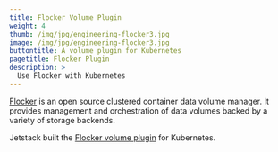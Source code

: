 ```yaml
---
title: Flocker Volume Plugin
weight: 4
thumb: /img/jpg/engineering-flocker3.jpg
image: /img/jpg/engineering-flocker3.jpg
buttontitle: A volume plugin for Kubernetes
pagetitle: Flocker Plugin
description: >
  Use Flocker with Kubernetes
---
```


[Flocker](https://clusterhq.com/flocker/introduction/) is an open source clustered container data volume manager. It provides management and orchestration of data volumes backed by a variety of storage backends.

Jetstack built the [Flocker volume plugin](https://kubernetes.io/docs/concepts/storage/volumes/#flocker) for Kubernetes.
